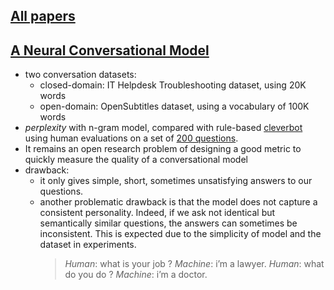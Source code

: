 ## [All papers](../papers.md)
## [A Neural Conversational Model](https://arxiv.org/pdf/1506.05869.pdf)
* two conversation datasets: 
  *  closed-domain: IT Helpdesk Troubleshooting dataset, using 20K words
  *  open-domain:  OpenSubtitles dataset, using a vocabulary of 100K words
* *perplexity* with n-gram model, compared with rule-based [cleverbot](www.cleverbot.com)  using human evaluations on a set of [200 questions](http://ai.stanford.edu/~quocle/QAresults.pdf).
* It remains an open research problem  of  designing  a  good  metric  to  quickly  measure  the quality of a conversational model
* drawback: 
  * it only gives simple, short, sometimes unsatisfying answers to our questions.
  * another problematic drawback is that the model does not capture a consistent personality. Indeed, if we ask not identical but semantically similar questions, the answers can sometimes be inconsistent.  This is expected due to the simplicity of model and the dataset in experiments.
    > *Human*: what is your job ?
    > *Machine*: i’m a lawyer.
    > *Human*: what do you do ?
    > *Machine*: i’m a doctor.

